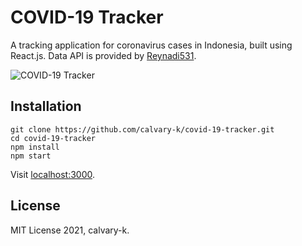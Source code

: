 # COVID-19 Tracker

A tracking application for coronavirus cases in Indonesia, built using React.js. Data API is provided by [Reynadi531](https://github.com/Reynadi531).

![COVID-19 Tracker](https://i.ibb.co/W2TPGFN/COVID-19-Tracker.png)

## Installation
```
git clone https://github.com/calvary-k/covid-19-tracker.git
cd covid-19-tracker
npm install
npm start
```
Visit [localhost:3000](http://localhost:3000/).

## License

MIT License 2021, calvary-k.